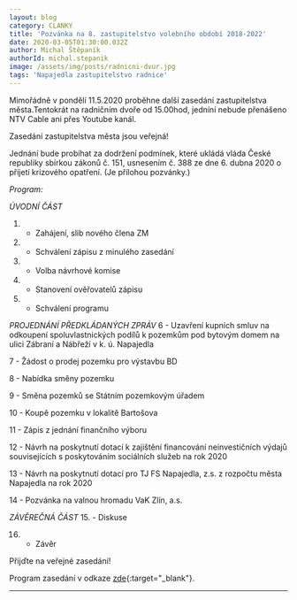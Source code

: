 ```yaml
---
layout: blog
category: CLANKY
title: 'Pozvánka na 8. zastupitelstvo volebního období 2018-2022'
date: 2020-03-05T01:30:00.032Z
author: Michal Štěpaník
authorId: michal.stepanik
image: /assets/img/posts/radnicni-dvur.jpg
tags: 'Napajedla zastupitelstvo radnice'
---
```


Mimořádně v pondělí 11.5.2020 proběhne další zasedání zastupitelstva města.Tentokrát na radničním dvoře od 15.00hod, jedníní nebude přenášeno NTV Cable ani přes Youtube kanál. 

Zasedání zastupitelstva města jsou veřejná!

Jednání bude probíhat za dodržení podmínek, které ukládá vláda České republiky sbírkou zákonů č. 151, usnesením č. 388 ze dne 6. dubna 2020 o přijetí krizového opatření. (Je přílohou pozvánky.)

*Program:*

*ÚVODNÍ ČÁST*
1. - Zahájení, slib nového člena ZM

2. - Schválení zápisu z minulého zasedání

3. - Volba návrhové komise

4. - Stanovení ověřovatelů zápisu

5. - Schválení programu

*PROJEDNÁNÍ PŘEDKLÁDANÝCH ZPRÁV*
6 - Uzavření kupních smluv na odkoupení spoluvlastnických podílů k pozemkům pod bytovým domem na ulici Zábraní a Nábřeží v k. ú. Napajedla

7 - Žádost o prodej pozemku pro výstavbu BD

8 - Nabídka směny pozemku

9 - Směna pozemků se Státním pozemkovým úřadem

10 - Koupě pozemku v lokalitě Bartošova

11 - Zápis z jednání finančního výboru

12 - Návrh na poskytnutí dotací k zajištění financování neinvestičních výdajů souvisejících s poskytováním sociálních služeb na rok 2020

13 - Návrh na poskytnutí dotací pro TJ FS Napajedla, z.s. z rozpočtu města Napajedla na rok 2020

14 - Pozvánka na valnou hromadu VaK Zlín, a.s.

*ZÁVĚREČNÁ ČÁST*
15. - Diskuse

16. - Závěr


Přijďte na veřejné zasedání! 



Program zasedání v odkaze [zde](https://www.napajedla.cz/e_download.php?file=data/uredni_deska/obsah1815_2.pdf&original=ZM%20pozv.verejne%2011.05.2020_.pdf){:target="_blank"}.

 



---
